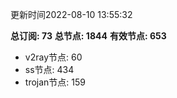更新时间2022-08-10 13:55:32

**总订阅: 73**
**总节点: 1844**
**有效节点: 653**
- v2ray节点: 60
- ss节点: 434
- trojan节点: 159
